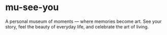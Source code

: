 # mu-see-you
A personal museum of moments — where memories become art. See your story, feel the beauty of everyday life, and celebrate the art of living.
